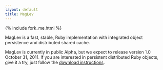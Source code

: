 ```yaml
---
layout: default
title: MagLev
---
```

{% include fork_me.html %}

MagLev is a fast, stable, Ruby implementation with integrated object
persistence and distributed shared cache.

MagLev is currently in public Alpha, but we expect to release version 1.0
October 31, 2011. If you are interested in persistent distributed Ruby
objects, give it a try, just follow the [download instructions](http://github.com/MagLev/maglev/blob/master/README.rdoc).

